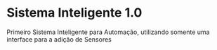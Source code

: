 # Sistema Inteligente 1.0

Primeiro Sistema Inteligente para Automação, utilizando somente uma interface para a adição de Sensores
